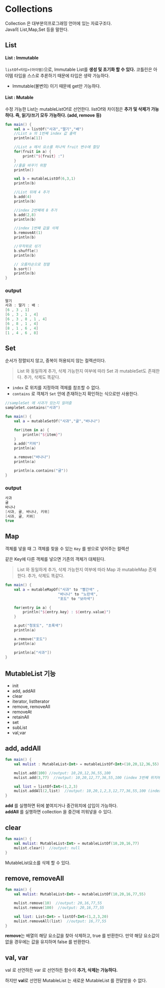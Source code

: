 # Collections
Collection 은 대부분의프로그래밍 언어에 있는 자료구조다.   
Java의 List,Map,Set 등을 말한다.

## List

#### List : Immutable
```listOf<타입>(아이템)```으로, Immutable List를 <b>생성 및 초기화 할 수 있다.</b> 코틀린은 아이템 타입을 스스로 추론하기 때문에 타입은 생략 가능하다.
- Immutable(불변의) 이기 때문에 get만 가능하다.

#### List : Mutable
수정 가능한 List는 mutableListOf로 선언한다. listOf와 차이점은 <b>추가 및 삭제가 가능하다. 즉, 읽기/쓰기 모두 가능하다. (add, remove 등)</b>

```kotlin
fun main() {
    val a = listOf("사과","딸기","배")
    //List a 의 1번째 index 값 출력
    println(a[1])

    //List a 에서 요소를 하나씩 fruit 변수에 할당
    for(fruit in a) {
        print("${fruit} :")
    }
    //줄을 바꾸기 위함
    println()

    val b = mutableListOf(6,3,1)
    println(b)

    //List 뒤에 4 추가
    b.add(4)
    println(b)

    //index 2번째에 8 추가
    b.add(2,8)
    println(b)

    //index 1번째 값을 삭제
    b.removeAt(1)
    println(b)

    //무작위로 섞기
    b.shuffle()
    println(b)

    // 오름차순으로 정렬
    b.sort()
    println(b)
}
```
### output
```kotlin
딸기
사과 : 딸기 : 배 :
[6 , 3 , 1]
[6 , 3 , 1 , 4]
[6 , 3 , 8 , 1 , 4]
[6 , 8 , 1 , 4]
[8 , 1 , 6 , 4]
[1 , 4 , 6 , 8]
```

## Set
순서가 정렬되지 않고, 중복이 허용되지 않는 컬렉션이다.
> List 와 동일하게 추가, 삭제 가능한지 여부에 따라 Set 과 mutableSet도 존재한다.
> 추가, 삭제도 똑같다.

- ```index``` 로 위치를 지정하여 객체를 참조할 수 없다.
- ```contains``` 로 객체가 ```Set``` 안에 존재하는지 확인하는 식으로만 사용한다.
```kotlin
//sampleSet 에 사과가 있는지 알려줌
sampleSet.contains("사과")
```

```kotlin
fun main() {
    val a = mutableSetOf("사과","귤","바나나")

    for(item in a) {
        println("${item}")
    }
    a.add("키위")
    println(a)

    a.remove("바나나")
    println(a)

    println(a.contains("귤"))
}
```
### output
```kotlin
사과
귤
바나나
[사과, 귤, 바나나, 키위]
[사과, 귤, 키위]
true
```

## Map
객체를 넣을 때 그 객체를 찾을 수 있는 ```Key``` 를 쌍으로 넣어주는 컬렉션

같은 Key에 다른 객체를 넣으면 기존의 객체가 대체된다. 
> List 와 동일하게 추가, 삭제 가능한지 여부에 따라 Map 과 mutableMap 존재한다.
> 추가, 삭제도 똑같다.

```kotlin 
fun main() {
    val a = mutableMapOf("사과" to "빨간색" ,
                        "바나나" to "노란색",
                        "포도" to "보라색")

    for(entry in a) {
        println("${entry.key} : ${entry.value}")
    }

    a.put("청포도", "초록색")
    println(a)

    a.remove("포도")
    println(a)

    println(a["사과"])
}
```


## MutableList 기능
- init
- add, addAll
- clear
- iterator, listlterator
- remove, removeAll
- removeAt
- retainAll
- set
- subList
- val,var

## add, addAll
```kotlin
fun main() {
    val mulist : MutableList<Int> = mutableListOf<Int>(10,20,12,36,55)

    mulist.add(100) //output: 10,20,12,36,55,100
    mulist.add(3,77)  //output: 10,20,12,77,36,55,100 (index 3번째 위치에 77 값을 넣는다.)

    val list = listOf<Int>(1,2,3)
    mulist.addAll(2,list)  //output: 10,20,1,2,3,12,77,36,55,100 (index 2번째 위치에 list에 값을 넣는다.)
}
```
<b>add</b> 를 실행하면 뒤에 붙여지거나 중간위치에 삽입이 가능하다.   
<b>addAll</b> 를 실행하면 collection 을 중간에 끼워넣을 수 있다.

## clear

```kotlin
fun main() {
    val mulist: MutableList<Int> = mutableListOf(10,20,16,77)
    mulist.clear()  //output: null
}
```
MutableList요소를 삭제 할 수 있다.

## remove, removeAll

```kotlin
fun main() {
    val mulist: MutableList<Int> = mutableListOf(10,20,16,77,55)

    mulist.remove(10)  //output: 20,16,77,55
    mulist.remove(100)  //output: 20,16,77,55

    val list: List<Int> = listOf<Int>(1,2,3,20)
    mulist.removeAll(list)  //output: 16,77,55
}
```
<b>remove</b>는 배열의 해당 요소값을 찾아 삭제하고, true 를 반환한다.
만약 해당 요소값이 없을 경우에는 값을 유지하며 false 를 반환한다.

## val, var
val 로 선언하든 var 로 선언하든 함수의 <b>추가, 삭제는 가능하다.</b>

하지만 <b>val</b>로 선언된 MutableList 는 새로운 MutableList 를 전달받을 수 없다.



